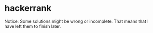 # hackerrank

Notice:
Some solutions might be wrong or incomplete.
That means that I have left them to finish later.

